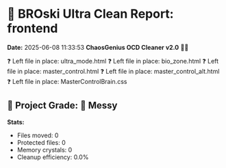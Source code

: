 # 🧹 BROski Ultra Clean Report: frontend
**Date:** 2025-06-08 11:33:53
**ChaosGenius OCD Cleaner v2.0** 🧠💜

❓ Left file in place: ultra_mode.html
❓ Left file in place: bio_zone.html
❓ Left file in place: master_control.html
❓ Left file in place: master_control_alt.html
❓ Left file in place: MasterControlBrain.css

## 🧠 Project Grade: 💩 Messy
**Stats:**
- Files moved: 0
- Protected files: 0
- Memory crystals: 0
- Cleanup efficiency: 0.0%